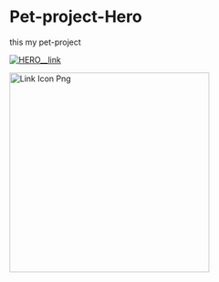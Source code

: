 # Pet-project-Hero
this my pet-project 


[![HERO__link](https://media.istockphoto.com/id/1280336560/vector/programming-icon-code-file-illustration-html-coding-tag-sign-software-code-symbol.jpg?s=170667a&w=0&k=20&c=KxwUChUIHpwNcgy8cwvbpuTkiSlxooMChSXWudfgknk=)](https://erlan4761.github.io/pet-projects/)


<a href="https://www.freeiconspng.com/img/9892" title="Image from freeiconspng.com"><img src="https://www.freeiconspng.com/uploads/link-icon-png-14.png" width="350" alt="Link Icon Png" /></a>
